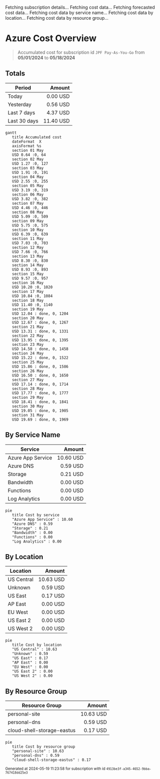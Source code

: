 Fetching subscription details...
Fetching cost data...
Fetching forecasted cost data...
Fetching cost data by service name...
Fetching cost data by location...
Fetching cost data by resource group...
# Azure Cost Overview

> Accumulated cost for subscription id `JPF Pay-As-You-Go` from **05/01/2024** to **05/18/2024**

## Totals

|Period|Amount|
|---|---:|
|Today|0.00 USD|
|Yesterday|0.56 USD|
|Last 7 days|4.37 USD|
|Last 30 days|11.40 USD|

```mermaid
gantt
   title Accumulated cost
   dateFormat  X
   axisFormat %s
   section 01 May
   USD 0.64 :0, 64
   section 02 May
   USD 1.27 :0, 127
   section 03 May
   USD 1.91 :0, 191
   section 04 May
   USD 2.55 :0, 255
   section 05 May
   USD 3.19 :0, 319
   section 06 May
   USD 3.82 :0, 382
   section 07 May
   USD 4.46 :0, 446
   section 08 May
   USD 5.09 :0, 509
   section 09 May
   USD 5.75 :0, 575
   section 10 May
   USD 6.39 :0, 639
   section 11 May
   USD 7.03 :0, 703
   section 12 May
   USD 7.66 :0, 766
   section 13 May
   USD 8.30 :0, 830
   section 14 May
   USD 8.93 :0, 893
   section 15 May
   USD 9.57 :0, 957
   section 16 May
   USD 10.20 :0, 1020
   section 17 May
   USD 10.84 :0, 1084
   section 18 May
   USD 11.40 :0, 1140
   section 19 May
   USD 12.04 : done, 0, 1204
   section 20 May
   USD 12.67 : done, 0, 1267
   section 21 May
   USD 13.31 : done, 0, 1331
   section 22 May
   USD 13.95 : done, 0, 1395
   section 23 May
   USD 14.58 : done, 0, 1458
   section 24 May
   USD 15.22 : done, 0, 1522
   section 25 May
   USD 15.86 : done, 0, 1586
   section 26 May
   USD 16.50 : done, 0, 1650
   section 27 May
   USD 17.14 : done, 0, 1714
   section 28 May
   USD 17.77 : done, 0, 1777
   section 29 May
   USD 18.41 : done, 0, 1841
   section 30 May
   USD 19.05 : done, 0, 1905
   section 31 May
   USD 19.69 : done, 0, 1969
```

## By Service Name

|Service|Amount|
|---|---:|
|Azure App Service|10.60 USD|
|Azure DNS|0.59 USD|
|Storage|0.21 USD|
|Bandwidth|0.00 USD|
|Functions|0.00 USD|
|Log Analytics|0.00 USD|

```mermaid
pie
   title Cost by service
   "Azure App Service" : 10.60
   "Azure DNS" : 0.59
   "Storage" : 0.21
   "Bandwidth" : 0.00
   "Functions" : 0.00
   "Log Analytics" : 0.00
```

## By Location

|Location|Amount|
|---|---:|
|US Central|10.63 USD|
|Unknown|0.59 USD|
|US East|0.17 USD|
|AP East|0.00 USD|
|EU West|0.00 USD|
|US East 2|0.00 USD|
|US West 2|0.00 USD|

```mermaid
pie
   title Cost by location
   "US Central" : 10.63
   "Unknown" : 0.59
   "US East" : 0.17
   "AP East" : 0.00
   "EU West" : 0.00
   "US East 2" : 0.00
   "US West 2" : 0.00
```

## By Resource Group

|Resource Group|Amount|
|---|---:|
|personal-site|10.63 USD|
|personal-dns|0.59 USD|
|cloud-shell-storage-eastus|0.17 USD|

```mermaid
pie
   title Cost by resource group
   "personal-site" : 10.63
   "personal-dns" : 0.59
   "cloud-shell-storage-eastus" : 0.17
```

<sup>Generated at 2024-05-19 11:23:58 for subscription with id `4913be3f-a345-4652-9bba-767418dd25e3`</sup>
